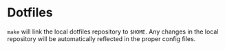 # Dotfiles

`make` will link the local dotfiles repository to `$HOME`. Any changes in the local repository will be automatically reflected in the proper config files.
